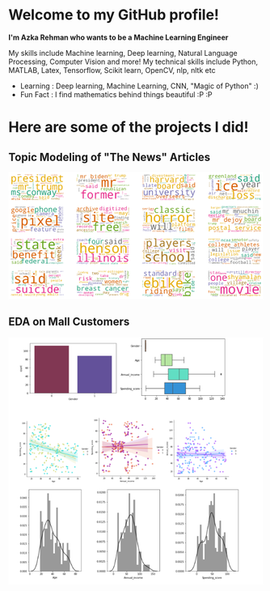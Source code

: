 # Welcome to my GitHub profile!
**I'm Azka Rehman who wants to be a Machine Learning Engineer**


My skills include Machine learning, Deep learning, Natural Language Processing, Computer Vision and more!
My technical skills include Python, MATLAB, Latex, Tensorflow, Scikit learn, OpenCV, nlp, nltk etc


- Learning : Deep learning, Machine Learning, CNN, "Magic of Python" :)
- Fun Fact : I find mathematics behind things beautiful :P :P


# Here are some of the projects I did!

## Topic Modeling of "The News" Articles
![wordcloud.png](https://github.com/Azkarehman/Azkarehman/blob/main/wordcloud.png)

## EDA on Mall Customers
![Visualization.PNG](https://github.com/Azkarehman/Azkarehman/blob/main/Visualization.PNG)

